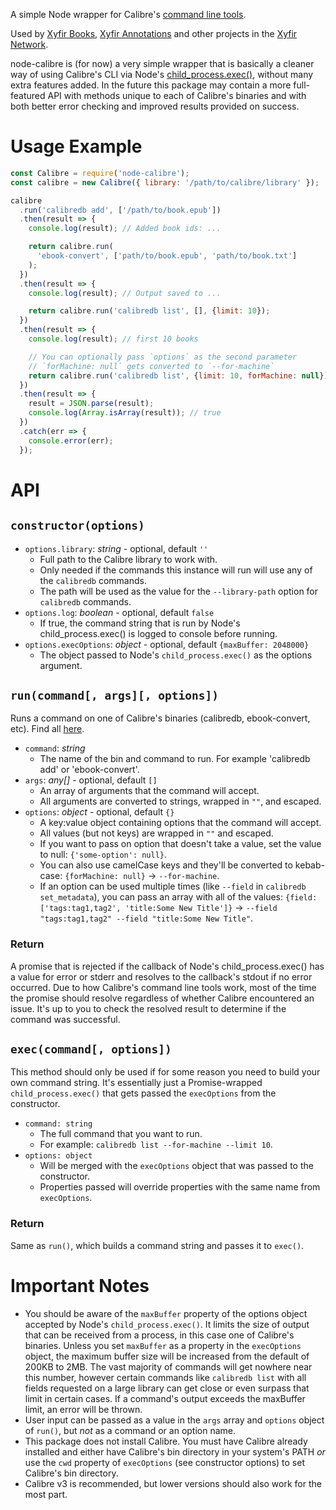 A simple Node wrapper for Calibre's [command line tools](https://manual.calibre-ebook.com/generated/en/cli-index.html).

Used by [Xyfir Books](https://books.xyfir.com), [Xyfir Annotations](https://annotations.xyfir.com) and other projects in the [Xyfir Network](https://xyfir.com/#/network).

node-calibre is (for now) a very simple wrapper that is basically a cleaner way of using Calibre's CLI via Node's [child_process.exec()](https://nodejs.org/api/child_process.html), without many extra features added. In the future this package may contain a more full-featured API with methods unique to each of Calibre's binaries and with both better error checking and improved results provided on success.

# Usage Example

```js
const Calibre = require('node-calibre');
const calibre = new Calibre({ library: '/path/to/calibre/library' });

calibre
  .run('calibredb add', ['/path/to/book.epub'])
  .then(result => {
    console.log(result); // Added book ids: ...

    return calibre.run(
      'ebook-convert', ['path/to/book.epub', 'path/to/book.txt']
    );
  })
  .then(result => {
    console.log(result); // Output saved to ...

    return calibre.run('calibredb list', [], {limit: 10});
  })
  .then(result => {
    console.log(result); // first 10 books

    // You can optionally pass `options` as the second parameter
    // `forMachine: null` gets converted to `--for-machine`
    return calibre.run('calibredb list', {limit: 10, forMachine: null});
  })
  .then(result => {
    result = JSON.parse(result);
    console.log(Array.isArray(result)); // true
  })
  .catch(err => {
    console.error(err);
  });
```

# API

## `constructor(options)`

- `options.library`: *string* - optional, default `''`
  - Full path to the Calibre library to work with.
  - Only needed if the commands this instance will run will use any of the `calibredb` commands.
  - The path will be used as the value for the `--library-path` option for `calibredb` commands.
- `options.log`: *boolean* - optional, default `false`
  - If true, the command string that is run by Node's child_process.exec() is logged to console before running.
- `options.execOptions`: *object* - optional, default `{maxBuffer: 2048000}`
  - The object passed to Node's `child_process.exec()` as the options argument.

## `run(command[, args][, options])`

Runs a command on one of Calibre's binaries (calibredb, ebook-convert, etc). Find all [here](https://manual.calibre-ebook.com/generated/en/cli-index.html).

- `command`: *string*
  - The name of the bin and command to run. For example 'calibredb add' or 'ebook-convert'.
- `args`: *any[]* - optional, default `[]`
  - An array of arguments that the command will accept.
  - All arguments are converted to strings, wrapped in `""`, and escaped.
- `options`: *object* - optional, default `{}`
  - A key:value object containing options that the command will accept.
  - All values (but not keys) are wrapped in `""` and escaped.
  - If you want to pass on option that doesn't take a value, set the value to null: `{'some-option': null}`.
  - You can also use camelCase keys and they'll be converted to kebab-case: `{forMachine: null}` -> `--for-machine`.
  - If an option can be used multiple times (like `--field` in `calibredb set_metadata`), you can pass an array with all of the values: `{field: ['tags:tag1,tag2', 'title:Some New Title']}` -> `--field "tags:tag1,tag2" --field "title:Some New Title"`.

### Return

A promise that is rejected if the callback of Node's child_process.exec() has a value for error or stderr and resolves to the callback's stdout if no error occurred. Due to how Calibre's command line tools work, most of the time the promise should resolve regardless of whether Calibre encountered an issue. It's up to you to check the resolved result to determine if the command was successful.

## `exec(command[, options])`

This method should only be used if for some reason you need to build your own command string. It's essentially just a Promise-wrapped `child_process.exec()` that gets passed the `execOptions` from the constructor.

- `command: string`
  - The full command that you want to run.
  - For example: `calibredb list --for-machine --limit 10`.
- `options: object`
  - Will be merged with the `execOptions` object that was passed to the constructor.
  - Properties passed will override properties with the same name from `execOptions`.

### Return

Same as `run()`, which builds a command string and passes it to `exec()`.

# Important Notes

- You should be aware of the `maxBuffer` property of the options object accepted by Node's `child_process.exec()`. It limits the size of output that can be received from a process, in this case one of Calibre's binaries. Unless you set `maxBuffer` as a property in the `execOptions` object, the maximum buffer size will be increased from the default of 200KB to 2MB. The vast majority of commands will get nowhere near this number, however certain commands like `calibredb list` with all fields requested on a large library can get close or even surpass that limit in certain cases. If a command's output exceeds the maxBuffer limit, an error will be thrown.
- User input can be passed as a value in the `args` array and `options` object of `run()`, but *not* as a command or an option name.
- This package does not install Calibre. You must have Calibre already installed and either have Calibre's bin directory in your system's PATH *or* use the `cwd` property of `execOptions` (see constructor options) to set Calibre's bin directory.
- Calibre v3 is recommended, but lower versions should also work for the most part.